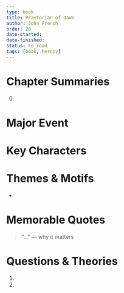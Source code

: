 ```yaml
---
type: book
title: Praetorian of Dawn
author: John French
order: 20
date-started: 
date-finished: 
status: to_read
tags: [book, heresy]
---
```

# Chapter Summaries
0. 
 
# Major Event



# Key Characters


# Themes & Motifs
- 

# Memorable Quotes
> “...” — why it matters

# Questions & Theories
1. 
2. 
